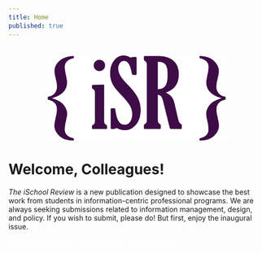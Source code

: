```yaml
---
title: Home
published: true
---
```


<img src="user/images/isrlogo-sq.png" style="display: block; margin-right:auto; margin-left:auto; margin-top:2rem; width:350px;">

<h1 id="frontpage"> Welcome, Colleagues!</h1>
<p class="introtext"> <em>The iSchool Review</em> is a new publication designed to showcase the best work from students in information-centric professional programs. We are always seeking submissions related to information management, design, and policy. If you wish to submit, please do! But first, enjoy the inaugural issue. </p>

<div class="buttonholder"><a href="home" class="fakebutton" style="color: #FFF">Read the Welcome Letter</a><a href="entries" class="fakebutton" style="color: #FFF">Go to the Inaugural Issue</a></div>

